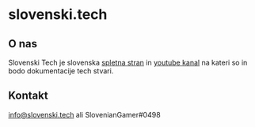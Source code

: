 # slovenski.tech
## O nas
Slovenski Tech je slovenska [spletna stran](https://slovenski.tech) in [youtube kanal](https://www.youtube.com/channel/UCMCf-Ji9vtPQvNqH3a88Q1A?sub_confirmation=1) na kateri so in bodo dokumentacije tech stvari.
## Kontakt
info@slovenski.tech ali SlovenianGamer#0498
